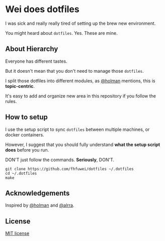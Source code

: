 # Wei does dotfiles

I was sick and really really tired of setting up the brew new environment.

You might heard about `dotfiles`. Yes. These are mine.

## About Hierarchy

Everyone has different tastes.

But it doesn't mean that you don't need to manage those `dotfiles`.

I split those dotfiles into different modules, as [@holman](https://github.com/holman/dotfiles) mentions, this is **topic-centric**.

It's easy to add and organize new area in this repository if you follow the rules.

## How to setup

I use the setup script to sync `dotfiles` between multiple machines, or docker containers.

However, I suggest that you should fully understand **what the setup script does** before you run.

DON'T just follow the commands. **Seriously**, DON'T.

```
git clone https://github.com/fhfuwei/dotfiles ~/.dotfiles
cd ~/.dotfiles
make
```

## Acknowledgements

Inspired by [@holman](https://github.com/holman/dotfiles) and [@alrra](https://github.com/alrra/dotfiles).

## License

[MIT license](LICENSE)
